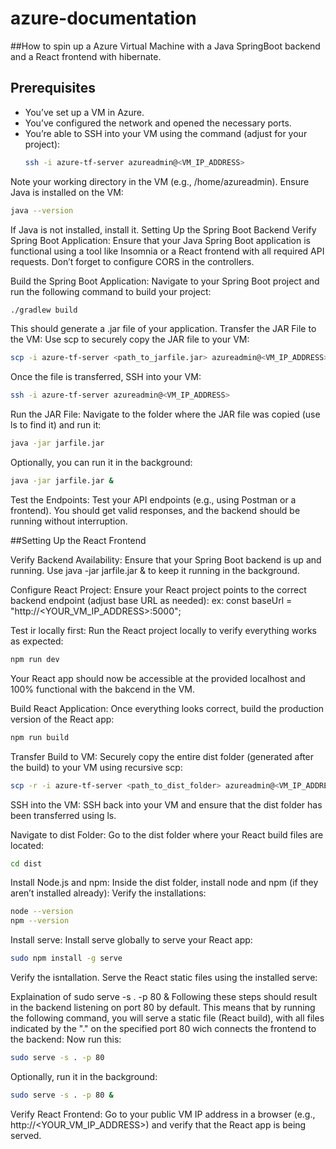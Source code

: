 # azure-documentation

##How to spin up a Azure Virtual Machine with a Java SpringBoot backend and a React frontend with hibernate.
## Prerequisites
- You’ve set up a VM in Azure.
- You’ve configured the network and opened the necessary ports.
- You’re able to SSH into your VM using the command (adjust for your project):
  ```bash
  ssh -i azure-tf-server azureadmin@<VM_IP_ADDRESS>
  ```

Note your working directory in the VM (e.g., /home/azureadmin).
Ensure Java is installed on the VM:

```bash
java --version
```

If Java is not installed, install it.
Setting Up the Spring Boot Backend
Verify Spring Boot Application:
Ensure that your Java Spring Boot application is functional using a tool like Insomnia or a React frontend with all required API requests. Don’t forget to configure CORS in the controllers.

Build the Spring Boot Application:
Navigate to your Spring Boot project and run the following command to build your project:

```bash
./gradlew build
```
This should generate a .jar file of your application.
Transfer the JAR File to the VM:
Use scp to securely copy the JAR file to your VM:

```bash
scp -i azure-tf-server <path_to_jarfile.jar> azureadmin@<VM_IP_ADDRESS>:/home/azureadmin
```
Once the file is transferred, SSH into your VM:

```bash
ssh -i azure-tf-server azureadmin@<VM_IP_ADDRESS>
```
Run the JAR File:
Navigate to the folder where the JAR file was copied (use ls to find it) and run it:

```bash
java -jar jarfile.jar
```
Optionally, you can run it in the background:

```bash
java -jar jarfile.jar &
```
Test the Endpoints:
Test your API endpoints (e.g., using Postman or a frontend). You should get valid responses, and the backend should be running without interruption.

##Setting Up the React Frontend

Verify Backend Availability:
Ensure that your Spring Boot backend is up and running. Use java -jar jarfile.jar & to keep it running in the background.

Configure React Project:
Ensure your React project points to the correct backend endpoint (adjust base URL as needed):
ex: const baseUrl = "http://<YOUR_VM_IP_ADDRESS>:5000";

Test ir locally first:
Run the React project locally to verify everything works as expected:

```bash
npm run dev
```

Your React app should now be accessible at the provided localhost and 100% functional with the bakcend in the VM.

Build React Application:
Once everything looks correct, build the production version of the React app:

```bash
npm run build
```
Transfer Build to VM:
Securely copy the entire dist folder (generated after the build) to your VM using recursive scp:

```bash
scp -r -i azure-tf-server <path_to_dist_folder> azureadmin@<VM_IP_ADDRESS>:/home/azureadmin
```

SSH into the VM:
SSH back into your VM and ensure that the dist folder has been transferred using ls.

Navigate to dist Folder:
Go to the dist folder where your React build files are located:

```bash
cd dist
```
Install Node.js and npm:
Inside the dist folder, install node and npm (if they aren’t installed already):
Verify the installations:

```bash
node --version
npm --version
````

Install serve:
Install serve globally to serve your React app:

```bash
sudo npm install -g serve
```
Verify the isntallation.
Serve the React static files using the installed serve:

Explaination of sudo serve -s . -p 80 &
Following these steps should result in the backend listening on port 80 by default. This means that by running the following command, you will serve a static file (React build), with all files indicated by the "." on the specified port 80 wich connects the frontend to the backend:
Now run this:

```bash
sudo serve -s . -p 80
````
Optionally, run it in the background:

```bash
sudo serve -s . -p 80 &
```

Verify React Frontend:
Go to your public VM IP address in a browser (e.g., http://<YOUR_VM_IP_ADDRESS>) and verify that the React app is being served.



